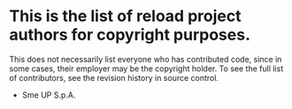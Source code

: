  # This is the list of reload project authors for copyright purposes.

 This does not necessarily list everyone who has contributed code, since in
 some cases, their employer may be the copyright holder.  To see the full list
 of contributors, see the revision history in source control.

- Sme UP S.p.A.

